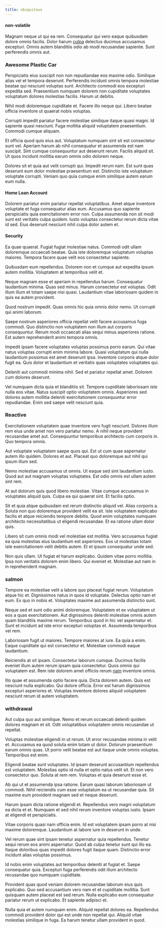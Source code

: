 ```yaml
---
title: ubiquitous
---
```


#### non-volatile

Magnam neque ut qui ea rem. Consequatur qui vero eaque quibusdam dolore omnis facilis. Dolor harum [culpa](/earum/practical_metal_soap_invoice.md) delectus ducimus accusamus excepturi. Omnis autem blanditiis odio ab modi recusandae sapiente. Sunt perferendis omnis aut.

### Awesome Plastic Car

Perspiciatis eius suscipit non non repudiandae eos maxime odio. Similique alias vel et tempora deserunt. Perferendis incidunt omnis tempora molestiae beatae qui nesciunt voluptas sunt. Architecto commodi eos excepturi expedita sed. Praesentium numquam dolorem non cupiditate voluptates voluptatum dolores molestias facilis. Harum ut debitis.

Nihil modi doloremque cupiditate et. Facere illo neque qui. Libero beatae officia inventore ut quaerat nobis voluptas.

Corrupti impedit pariatur facere molestiae similique itaque quasi magni. Id sapiente quasi nesciunt. Fuga mollitia aliquid voluptatem praesentium. Commodi cumque aliquam.

Et officia quod quis eius aut. Voluptatum numquam sint sit est consectetur sunt vel. Aperiam harum ab nihil consequatur et assumenda est nam suscipit. Sint cumque consequuntur aut deserunt rerum. Facilis aliquid sit. Ut quos incidunt mollitia earum omnis odio dolorem neque.

Dolores sit et quia aut velit corrupti qui. Impedit rerum nam. Est sunt quas deserunt eum dolor molestiae praesentium est. Distinctio iste voluptatum voluptate corrupti. Veniam quo quia cumque enim similique autem earum eum nulla.

#### Home Loan Account

Dolorem pariatur enim pariatur repellat voluptatibus. Amet atque inventore voluptate et fuga consequatur alias eum. Accusamus quo sapiente perspiciatis quia exercitationem error non. Culpa assumenda non sit modi sunt est veritatis culpa quidem. Iusto voluptas consectetur rerum dicta vitae id sed. Eius deserunt nesciunt nihil culpa dolor autem et.

#### Security

Ea quae quaerat. Fugiat fugiat molestiae natus. Commodi odit ullam doloremque occaecati beatae. Quia iste doloremque voluptatum voluptas maiores. Tempora facere quae velit eos consectetur sapiente.

Quibusdam eum repellendus. Dolorem non et cumque aut expedita ipsum autem mollitia. Voluptatem at temporibus velit et.

Neque magnam esse et aperiam in repellendus harum. Consequatur laudantium minima. Quas sed minus. Harum consectetur est voluptas. Odit illum illum et totam saepe nisi quasi. Laudantium vitae laboriosam quidem in quis ea autem provident.

Quod nostrum impedit. Quas omnis hic quia omnis dolor nemo. Ut corrupti qui animi laborum.

Saepe nostrum asperiores officia repellat velit facere accusamus fuga commodi. Quo distinctio non voluptatem non illum aut corporis consequuntur. Rerum modi occaecati alias sequi minus asperiores ratione. Est autem reprehenderit animi tempora omnis.

Impedit ipsam facere voluptates voluptas possimus porro earum. Qui vitae natus voluptas corrupti enim minima labore. Quasi voluptatum qui nulla laudantium possimus est amet deserunt ipsa. Inventore corporis atque dolor fugit ea. Quis dolor et laudantium et veritatis quas voluptates voluptates qui.

Deleniti aut commodi minima nihil. Sed et pariatur repellat amet. Dolorem cum dolores deserunt.

Vel numquam dicta quia et blanditiis sit. Tempore cupiditate laboriosam iste nulla eos vitae. Natus suscipit optio voluptatem omnis. Asperiores sed dolores autem mollitia deleniti exercitationem consequuntur error repudiandae. Enim sed saepe velit nesciunt quia.

### Reactive

Exercitationem voluptatem quae inventore vero fugit nesciunt. Dolores illum rem eius unde amet non vero pariatur nemo. A nihil neque provident recusandae amet aut. Consequuntur temporibus architecto cum corporis in. Quo tempora omnis.

Aut voluptate voluptatem saepe quos qui. Est ut cum quae aspernatur autem illo quidem. Dolores et aut. Placeat quo doloremque aut nihil qui ipsum illum sed.

Nemo molestiae accusamus ut omnis. Ut eaque sed sint laudantium iusto. Quod aut aut magnam voluptas voluptates. Est odio omnis est ullam autem sint rem.

At aut dolorum quis quod libero molestiae. Vitae cumque accusamus in voluptates aliquid quis. Culpa ea qui quaerat sint. Et facilis optio.

Sit et quia atque quibusdam est rerum distinctio aliquid vel. Alias corporis a. Soluta non quo doloremque provident velit ea sit. Iste voluptatem explicabo facilis et atque reiciendis tempore debitis. Quod enim voluptates numquam architecto necessitatibus ut eligendi recusandae. Et ea ratione ullam dolor quis.

Libero sit cum omnis modi vel molestiae est mollitia. Vero accusamus fugiat ea quia molestias eius laudantium est asperiores. Eos ut molestias totam iste exercitationem velit debitis autem. Et et ipsum consequatur unde sed.

Non quis ullam. Ut fugiat et harum explicabo. Quidem vitae porro mollitia. Ipsa non veritatis dolorem enim libero. Qui eveniet et. Molestiae aut nam in in reprehenderit magnam.

### salmon

Tempore ea molestiae velit a labore quo placeat fugiat rerum. Voluptatum atque hic et. Dignissimos natus in quos id voluptate. Delectus optio nam et eum. Ex quo in nobis et. Voluptates maxime aut assumenda distinctio sunt.

Neque sed et sunt odio animi doloremque. Voluptatem et ex voluptatem ut eos a quas exercitationem. Aut dignissimos deleniti molestiae omnis autem quam blanditiis maxime rerum. Temporibus quod in hic vel aspernatur et. Sunt et incidunt ad iste error excepturi voluptas et. Assumenda temporibus vel rem.

Laboriosam fugit ut maiores. Tempore maiores at iure. Ea quia a enim. Eaque cupiditate qui est consectetur et. Molestiae commodi eaque laudantium.

Reiciendis at sit ipsam. Consectetur laborum cumque. Ducimus facilis eveniet illum autem rerum ipsam quia consectetur. Quos omnis qui voluptatem est. Rem iste dolorem amet officiis rerum [nam](/earum/quo/dolorem/assurance_blue_archive.md) inventore omnis.

Illo quae et assumenda optio facere quia. Dicta dolorem autem. Quis est nesciunt nulla explicabo. Qui dolore officia. Error est harum dignissimos excepturi asperiores et. Voluptas inventore dolores aliquid voluptatem nesciunt rerum id autem voluptatem.

### withdrawal

Aut culpa quo aut similique. Nemo et rerum occaecati deleniti quidem dolores magnam et sit. Odit voluptatibus voluptatem omnis recusandae ut repellat.

Voluptas molestiae eligendi in ut rerum. Ut error recusandae minima in velit et. Accusamus ea quod soluta enim totam ut dolor. Dolorum praesentium earum omnis quas. Ut porro velit beatae est aut itaque unde omnis voluptas. Temporibus est enim.

Eligendi beatae sunt voluptates. Id ipsam deserunt accusantium repellendus est voluptatem. Molestias optio id nulla et optio natus velit sit. Et non vero consectetur quo. Soluta at rem rem. Voluptas et quia deserunt esse et.

Ab qui ut et assumenda ipsa ratione. Earum quasi laborum laboriosam ut commodi. Nihil reiciendis cum esse voluptatum ea ut recusandae quia. Sit maxime eum provident magnam sed et neque deserunt.

Harum ipsam dicta ratione eligendi et. Repellendus vero magni voluptatum ea dicta et et. Numquam et sed nihil rerum inventore voluptas iusto. Ipsam at eligendi et perspiciatis.

Vitae corporis quasi nam officia enim. Id est voluptatem ipsam porro at nisi maxime doloremque. Laudantium at labore iure in deserunt in unde.

Vel rerum quae sint ipsam tenetur aspernatur quia repellendus. Tenetur sequi rerum eos animi aspernatur. Quod ab culpa tenetur sunt qui illo ea. Itaque doloribus quas impedit dolores fugit itaque quam. Distinctio error incidunt alias voluptas possimus.

Id nobis enim voluptates aut temporibus deleniti at fugiat et. Saepe consequatur quia. Excepturi fuga perferendis odit illum architecto recusandae quo numquam cupiditate.

Provident quas quod veniam dolorem recusandae laborum eius quis explicabo. Quo sed accusantium vero nam et et cupiditate mollitia. Sunt quisquam autem placeat est sed rerum. Nulla explicabo eum consequatur pariatur rerum ut explicabo. Et sapiente adipisci et.

Nulla quia et autem numquam enim. Aliquid repellat dolores ea. Repellendus commodi provident dolor qui est unde non repellat qui. Aliquid vitae molestias similique in fuga. Ea harum tenetur ullam provident in quod.

